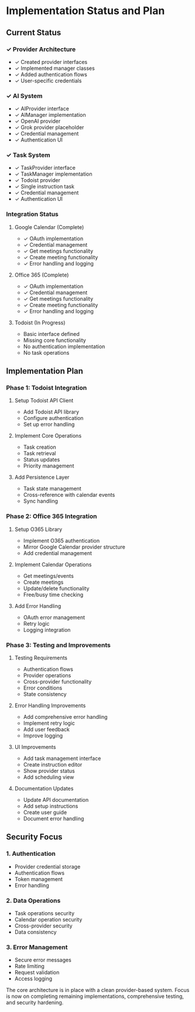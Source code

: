 # Implementation Status and Plan

## Current Status

### ✓ Provider Architecture
- ✓ Created provider interfaces
- ✓ Implemented manager classes
- ✓ Added authentication flows
- ✓ User-specific credentials

### ✓ AI System
- ✓ AIProvider interface
- ✓ AIManager implementation
- ✓ OpenAI provider
- ✓ Grok provider placeholder
- ✓ Credential management
- ✓ Authentication UI

### ✓ Task System
- ✓ TaskProvider interface
- ✓ TaskManager implementation
- ✓ Todoist provider
- ✓ Single instruction task
- ✓ Credential management
- ✓ Authentication UI

### Integration Status
1. Google Calendar (Complete)
   - ✓ OAuth implementation
   - ✓ Credential management
   - ✓ Get meetings functionality
   - ✓ Create meeting functionality
   - ✓ Error handling and logging

2. Office 365 (Complete)
   - ✓ OAuth implementation
   - ✓ Credential management
   - ✓ Get meetings functionality
   - ✓ Create meeting functionality
   - ✓ Error handling and logging

3. Todoist (In Progress)
   - Basic interface defined
   - Missing core functionality
   - No authentication implementation
   - No task operations

## Implementation Plan

### Phase 1: Todoist Integration
1. Setup Todoist API Client
   - Add Todoist API library
   - Configure authentication
   - Set up error handling

2. Implement Core Operations
   - Task creation
   - Task retrieval
   - Status updates
   - Priority management

3. Add Persistence Layer
   - Task state management
   - Cross-reference with calendar events
   - Sync handling

### Phase 2: Office 365 Integration
1. Setup O365 Library
   - Implement O365 authentication
   - Mirror Google Calendar provider structure
   - Add credential management

2. Implement Calendar Operations
   - Get meetings/events
   - Create meetings
   - Update/delete functionality
   - Free/busy time checking

3. Add Error Handling
   - OAuth error management
   - Retry logic
   - Logging integration

### Phase 3: Testing and Improvements

1. Testing Requirements
   - Authentication flows
   - Provider operations
   - Cross-provider functionality
   - Error conditions
   - State consistency

2. Error Handling Improvements
   - Add comprehensive error handling
   - Implement retry logic
   - Add user feedback
   - Improve logging

3. UI Improvements
   - Add task management interface
   - Create instruction editor
   - Show provider status
   - Add scheduling view

4. Documentation Updates
   - Update API documentation
   - Add setup instructions
   - Create user guide
   - Document error handling

## Security Focus

### 1. Authentication
- Provider credential storage
- Authentication flows
- Token management
- Error handling

### 2. Data Operations
- Task operations security
- Calendar operation security
- Cross-provider security
- Data consistency

### 3. Error Management
- Secure error messages
- Rate limiting
- Request validation
- Access logging

The core architecture is in place with a clean provider-based system. Focus is now on completing remaining implementations, comprehensive testing, and security hardening.